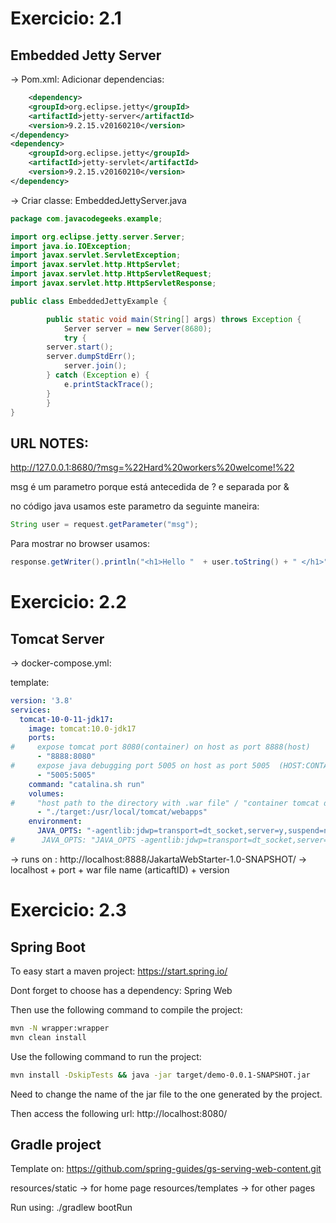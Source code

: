 
# Exercicio: 2.1

## Embedded Jetty Server

-> Pom.xml:
    Adicionar dependencias:

```xml
    <dependency>
    <groupId>org.eclipse.jetty</groupId>
    <artifactId>jetty-server</artifactId>
    <version>9.2.15.v20160210</version>
</dependency>
<dependency>
    <groupId>org.eclipse.jetty</groupId>
    <artifactId>jetty-servlet</artifactId>
    <version>9.2.15.v20160210</version>
</dependency>

```

-> Criar classe: EmbeddedJettyServer.java

```java
package com.javacodegeeks.example;

import org.eclipse.jetty.server.Server;
import java.io.IOException;
import javax.servlet.ServletException;
import javax.servlet.http.HttpServlet;
import javax.servlet.http.HttpServletRequest;
import javax.servlet.http.HttpServletResponse;

public class EmbeddedJettyExample {

        public static void main(String[] args) throws Exception {
            Server server = new Server(8680);
            try {
        server.start();
        server.dumpStdErr();
            server.join();
        } catch (Exception e) {           
            e.printStackTrace();
        }  
        }
}
```

## URL NOTES:

http://127.0.0.1:8680/?msg=%22Hard%20workers%20welcome!%22

msg é um parametro porque está antecedida de ? e separada por &

no código java usamos este parametro da seguinte maneira:

```java
String user = request.getParameter("msg");
```

Para mostrar no browser usamos:

```java
response.getWriter().println("<h1>Hello "  + user.toString() + " </h1>");
```

# Exercicio: 2.2

## Tomcat Server
-> docker-compose.yml:

template:

```yml
version: '3.8'
services:
  tomcat-10-0-11-jdk17:
    image: tomcat:10.0-jdk17
    ports:
#     expose tomcat port 8080(container) on host as port 8888(host)
      - "8888:8080"
#     expose java debugging port 5005 on host as port 5005  (HOST:CONTAINER)
      - "5005:5005"
    command: "catalina.sh run"
    volumes:
#     "host path to the directory with .war file" / "container tomcat directory with webapps"
      - "./target:/usr/local/tomcat/webapps"
    environment:
      JAVA_OPTS: "-agentlib:jdwp=transport=dt_socket,server=y,suspend=n,address=*:5005"
#      JAVA_OPTS: "JAVA_OPTS -agentlib:jdwp=transport=dt_socket,server=y,suspend=n,address=*:5005"
```


-> runs on : http://localhost:8888/JakartaWebStarter-1.0-SNAPSHOT/
-> localhost + port + war file name (articaftID) + version

# Exercicio: 2.3

## Spring Boot

To easy start a maven project: https://start.spring.io/

Dont forget to choose has a dependency: Spring Web

Then use the following command to compile the project:

```bash
mvn -N wrapper:wrapper
mvn clean install
```

Use the following command to run the project:

```bash
mvn install -DskipTests && java -jar target/demo-0.0.1-SNAPSHOT.jar
```
Need to change the name of the jar file to the one generated by the project.

Then access the following url: http://localhost:8080/

## Gradle project

Template on: https://github.com/spring-guides/gs-serving-web-content.git

resources/static -> for home page
resources/templates -> for other pages

Run using: ./gradlew bootRun